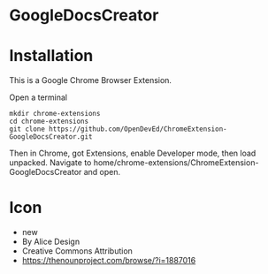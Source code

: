 # GoogleDocsCreator

# Installation

This is a Google Chrome Browser Extension.

Open a terminal
```
mkdir chrome-extensions
cd chrome-extensions
git clone https://github.com/OpenDevEd/ChromeExtension-GoogleDocsCreator.git
```
Then in Chrome, got Extensions, enable Developer mode, then load unpacked. Navigate to home/chrome-extensions/ChromeExtension-GoogleDocsCreator and open.



# Icon

- new 
- By Alice Design 
- Creative Commons Attribution
- https://thenounproject.com/browse/?i=1887016